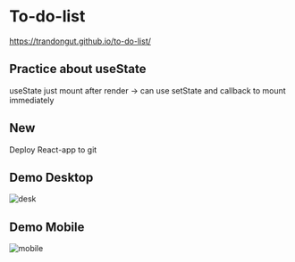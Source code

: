 # To-do-list
https://trandongut.github.io/to-do-list/

## Practice about useState
useState just mount after render -> can use setState and callback to mount immediately

## New
Deploy React-app to git

## Demo Desktop
![desk](https://user-images.githubusercontent.com/84276205/148079531-91e36f1e-8230-4ffe-8bec-b7cbfd138e1c.jpg)

## Demo Mobile
![mobile](https://user-images.githubusercontent.com/84276205/148079592-d5f89eab-2d4d-4db0-bbf1-110a96f2ac0a.jpg)
